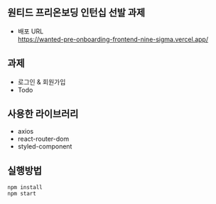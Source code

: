 ## 원티드 프리온보딩 인턴십 선발 과제
- 배포 URL
<br>https://wanted-pre-onboarding-frontend-nine-sigma.vercel.app/

## 과제
- 로그인 & 회원가입
- Todo

## 사용한 라이브러리
- axios
- react-router-dom
- styled-component

## 실행방법
```
npm install
npm start
```
